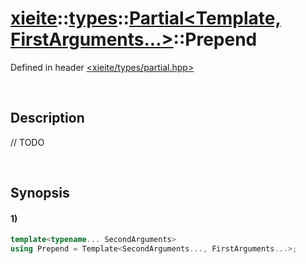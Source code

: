 # [xieite](../../../../../xieite.md)\:\:[types](../../../../../types.md)\:\:[Partial<Template, FirstArguments...>](../../../partial.md)\:\:Prepend
Defined in header [<xieite/types/partial.hpp>](../../../../../../include/xieite/types/partial.hpp)

&nbsp;

## Description
// TODO

&nbsp;

## Synopsis
#### 1)
```cpp
template<typename... SecondArguments>
using Prepend = Template<SecondArguments..., FirstArguments...>;
```
